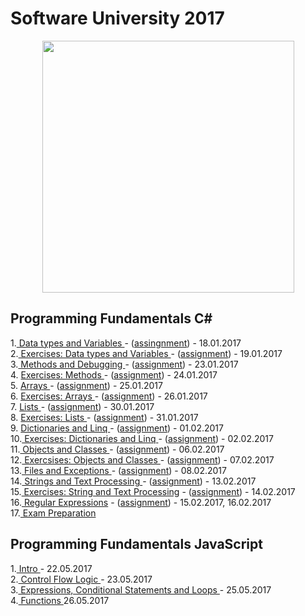 # Software University 2017
<p align="center"><a href="https://softuni.bg/"><img src="https://softuni.bg/Files/UserFiles/ImageGallery/softuni-2.0.jpg" alt="" width="403" height="403" /> </a></p>

<h2> Programming Fundamentals C#</h2>
1.<a href="https://github.com/badjok3/creative-title/tree/master/C%23/dataTypes"> Data types and Variables </a> - (<a href="https://github.com/badjok3/creative-title/blob/master/C%23/dataTypes/README.md">assingnment</a>) - 18.01.2017<br>
2.<a href="https://github.com/badjok3/creative-title/tree/master/C%23/dataTypesExercise"> Exercises: Data types and Variables </a> - (<a href="https://github.com/badjok3/creative-title/blob/master/C%23/dataTypesExercise/README.md">assignment</a>) - 19.01.2017<br>
3.<a href="https://github.com/badjok3/creative-title/tree/master/C%23/Methods%20And%20Debugging"> Methods and Debugging </a> - (<a href="https://github.com/badjok3/creative-title/blob/master/C%23/Methods%20And%20Debugging/README.md">assignment</a>) - 23.01.2017<br>
4. <a href="https://github.com/badjok3/creative-title/tree/master/C%23/Methods%20Exercise"> Exercises: Methods </a> - (<a href="https://github.com/badjok3/creative-title/blob/master/C%23/Methods%20Exercise/README.md">assignment</a>) - 24.01.2017 <br>
5. <a href="https://github.com/badjok3/creative-title/tree/master/C%23/Arrays"> Arrays </a> - (<a href="https://github.com/badjok3/creative-title/blob/master/C%23/Arrays/README.md">assignment</a>) - 25.01.2017 <br>
6. <a href="https://github.com/badjok3/creative-title/tree/master/C%23/Arrays%20Exercise"> Exercises: Arrays </a> - (<a href="https://github.com/badjok3/creative-title/blob/master/C%23/Arrays%20Exercise/README.md">assignment</a>) - 26.01.2017 <br>
7. <a href="https://github.com/badjok3/creative-title/tree/master/C%23/Lists"> Lists </a> - (<a href="https://github.com/badjok3/creative-title/blob/master/C%23/Lists/README.md">assignment</a>) - 30.01.2017 <br>
8. <a href="https://github.com/badjok3/creative-title/tree/master/C%23/Lists%20Exercise"> Exercises: Lists </a> - (<a href="https://github.com/badjok3/creative-title/blob/master/C%23/Lists%20Exercise/README.md">assignment</a>) - 31.01.2017 <br>
9. <a href="https://github.com/badjok3/creative-title/tree/master/C%23/Dictionaries%20and%20Linq"> Dictionaries and Linq </a> - (<a href="https://github.com/badjok3/creative-title/blob/master/C%23/Dictionaries%20and%20Linq/README.md">assignment</a>) - 01.02.2017<br>
10.<a href="https://github.com/badjok3/creative-title/tree/master/C%23/Dictionaries%20and%20Linq%20Exercise"> Exercises: Dictionaries and Linq </a> - (<a href="https://github.com/badjok3/creative-title/blob/master/C%23/Dictionaries%20and%20Linq%20Exercise/README.md">assignment</a>) - 02.02.2017<br>
11.<a href="https://github.com/badjok3/creative-title/tree/master/C%23/Objects%20And%20Classes"> Objects and Classes </a> - (<a href="https://github.com/badjok3/creative-title/blob/master/C%23/Objects%20And%20Classes/README.md">assignment</a>) - 06.02.2017<br>
12.<a href="https://github.com/badjok3/creative-title/tree/master/C%23/Objects%20And%20Classes%20Exercise"> Exercsises: Objects and Classes </a> - (<a href="https://github.com/badjok3/creative-title/blob/master/C%23/Objects%20And%20Classes%20Exercise/README.md">assignment</a>) - 07.02.2017<br>
13.<a href="https://github.com/badjok3/creative-title/tree/master/C%23/Files%20and%20Exceptions"> Files and Exceptions </a> - (<a href="https://github.com/badjok3/creative-title/blob/master/C%23/Files%20and%20Exceptions/README.md">assignment</a>) - 08.02.2017<br>
14.<a href="https://github.com/badjok3/creative-title/tree/master/C%23/String%20and%20Text%20Processing"> Strings and Text Processing </a> - (<a href="https://github.com/badjok3/creative-title/blob/master/C%23/String%20and%20Text%20Processing/README.md">assignment</a>) - 13.02.2017<br>
15.<a href="https://github.com/badjok3/creative-title/tree/master/C%23/Strings%20and%20Text%20Processing%20Exercise"> Exercises: String and Text Processing</a> - (<a href="https://github.com/badjok3/creative-title/blob/master/C%23/Strings%20and%20Text%20Processing%20Exercise/README.md">assignment</a>) - 14.02.2017<br>
16.<a href="https://github.com/badjok3/creative-title/tree/master/C%23/Regular%20Expressions"> Regular Expressions</a> - (<a href="https://github.com/badjok3/creative-title/blob/master/C%23/Regular%20Expressions/README.md">assignment</a>) - 15.02.2017, 16.02.2017<br>
17.<a href="https://github.com/badjok3/creative-title/tree/master/C%23/Exam%20Prep"> Exam Preparation </a>
</p>

<h2> Programming Fundamentals JavaScript</h2>
1.<a href="https://github.com/badjok3/creative-title/tree/master/JavaScript/01.Intro"> Intro </a> - 22.05.2017<br>
2.<a href="https://github.com/badjok3/creative-title/tree/master/JavaScript/02.Control%20Flow%20Logic"> Control Flow Logic </a> - 23.05.2017<br>
3.<a href="https://github.com/badjok3/creative-title/tree/master/JavaScript/03.Expressions%2C%20Conditional%20Statements%20and%20Loops"> Expressions, Conditional Statements and Loops </a> - 25.05.2017<br>
4.<a href="https://github.com/badjok3/creative-title/tree/master/JavaScript/04.Functions"> Functions </a> 26.05.2017<br>

